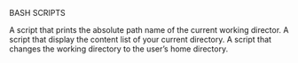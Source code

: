 BASH SCRIPTS

A script that prints the absolute path name of the current working director.
A script that display the content list of your current directory.
A script that changes the working directory to the user’s home directory.
